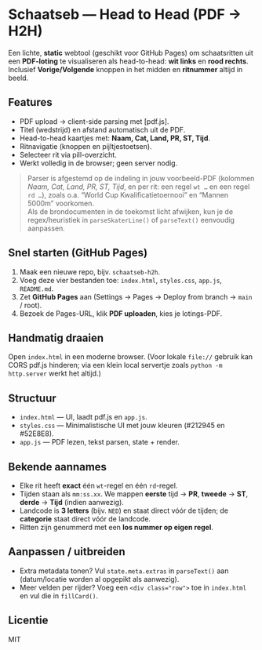 # Schaatseb — Head to Head (PDF → H2H)

Een lichte, **static** webtool (geschikt voor GitHub Pages) om schaatsritten uit een **PDF-loting** te visualiseren als head-to-head: **wit links** en **rood rechts**. Inclusief **Vorige/Volgende** knoppen in het midden en **ritnummer** altijd in beeld.

## Features
- PDF upload → client-side parsing met [pdf.js].
- Titel (wedstrijd) en afstand automatisch uit de PDF.
- Head-to-head kaartjes met: **Naam, Cat, Land, PR, ST, Tijd**.
- Ritnavigatie (knoppen en pijltjestoetsen).
- Selecteer rit via pill-overzicht.
- Werkt volledig in de browser; geen server nodig.

> Parser is afgestemd op de indeling in jouw voorbeeld-PDF (kolommen *Naam, Cat, Land, PR, ST, Tijd*, en per rit: een regel `wt …` en een regel `rd …`), zoals o.a. “World Cup Kwalificatietoernooi” en “Mannen 5000m” voorkomen.  
> Als de brondocumenten in de toekomst licht afwijken, kun je de regex/heuristiek in `parseSkaterLine()` of `parseText()` eenvoudig aanpassen.

## Snel starten (GitHub Pages)
1. Maak een nieuwe repo, bijv. `schaatseb-h2h`.
2. Voeg deze vier bestanden toe: `index.html`, `styles.css`, `app.js`, `README.md`.
3. Zet **GitHub Pages** aan (Settings → Pages → Deploy from branch → `main` / root).
4. Bezoek de Pages-URL, klik **PDF uploaden**, kies je lotings-PDF.

## Handmatig draaien
Open `index.html` in een moderne browser. (Voor lokale `file://` gebruik kan CORS pdf.js hinderen; via een klein local servertje zoals `python -m http.server` werkt het altijd.)

## Structuur
- `index.html` — UI, laadt pdf.js en `app.js`.
- `styles.css` — Minimalistische UI met jouw kleuren (#212945 en #52E8E8).
- `app.js` — PDF lezen, tekst parsen, state + render.

## Bekende aannames
- Elke rit heeft **exact** één `wt`-regel en één `rd`-regel.
- Tijden staan als `mm:ss.xx`. We mappen **eerste** tijd → **PR**, **tweede** → **ST**, **derde** → **Tijd** (indien aanwezig).
- Landcode is **3 letters** (bijv. `NED`) en staat direct vóór de tijden; de **categorie** staat direct vóór de landcode.
- Ritten zijn genummerd met een **los nummer op eigen regel**.

## Aanpassen / uitbreiden
- Extra metadata tonen? Vul `state.meta.extras` in `parseText()` aan (datum/locatie worden al opgepikt als aanwezig).
- Meer velden per rijder? Voeg een `<div class="row">` toe in `index.html` en vul die in `fillCard()`.

## Licentie
MIT
